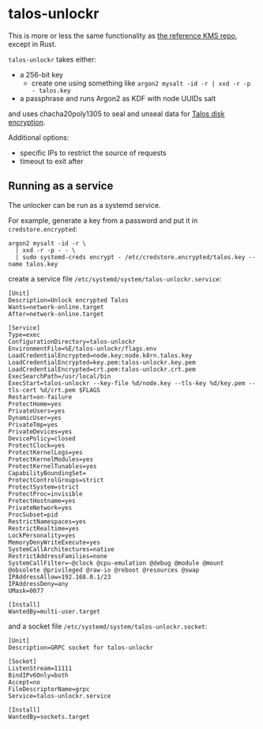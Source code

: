 # talos-unlockr

This is more or less the same functionality as [the reference KMS repo](https://github.com/siderolabs/kms-client), except in Rust.

`talos-unlockr` takes either:

- a 256-bit key
  - create one using something like `argon2 mysalt -id -r | xxd -r -p - talos.key`
- a passphrase and runs Argon2 as KDF with node UUIDs salt

and uses chacha20poly1305 to seal and unseal data for
[Talos disk encryption](https://www.talos.dev/v1.7/talos-guides/configuration/disk-encryption/).

Additional options:

- specific IPs to restrict the source of requests
- timeout to exit after

## Running as a service

The unlocker can be run as a systemd service.

For example, generate a key from a password and put it in `credstore.encrypted`:

```
argon2 mysalt -id -r \
  | xxd -r -p - - \
  | sudo systemd-creds encrypt - /etc/credstore.encrypted/talos.key --name talos.key
```

create a service file `/etc/systemd/system/talos-unlockr.service`:

```
[Unit]
Description=Unlock encrypted Talos
Wants=network-online.target
After=network-online.target

[Service]
Type=exec
ConfigurationDirectory=talos-unlockr
EnvironmentFile=%E/talos-unlockr/flags.env
LoadCredentialEncrypted=node.key:node.k8rn.talos.key
LoadCredentialEncrypted=key.pem:talos-unlockr.key.pem
LoadCredentialEncrypted=crt.pem:talos-unlockr.crt.pem
ExecSearchPath=/usr/local/bin
ExecStart=talos-unlockr --key-file %d/node.key --tls-key %d/key.pem --tls-cert %d/crt.pem $FLAGS
Restart=on-failure
ProtectHome=yes
PrivateUsers=yes
DynamicUser=yes
PrivateTmp=yes
PrivateDevices=yes
DevicePolicy=closed
ProtectClock=yes
ProtectKernelLogs=yes
ProtectKernelModules=yes
ProtectKernelTunables=yes
CapabilityBoundingSet=
ProtectControlGroups=strict
ProtectSystem=strict
ProtectProc=invisible
ProtectHostname=yes
PrivateNetwork=yes
ProcSubset=pid
RestrictNamespaces=yes
RestrictRealtime=yes
LockPersonality=yes
MemoryDenyWriteExecute=yes
SystemCallArchitectures=native
RestrictAddressFamilies=none
SystemCallFilter=~@clock @cpu-emulation @debug @module @mount @obsolete @privileged @raw-io @reboot @resources @swap
IPAddressAllow=192.168.0.1/23
IPAddressDeny=any
UMask=0077

[Install]
WantedBy=multi-user.target
```

and a socket file `/etc/systemd/system/talos-unlockr.socket`:

```
[Unit]
Description=GRPC socket for talos-unlockr

[Socket]
ListenStream=11111
BindIPv6Only=both
Accept=no
FileDescriptorName=grpc
Service=talos-unlockr.service

[Install]
WantedBy=sockets.target
```

